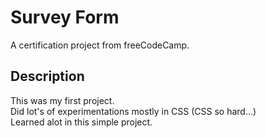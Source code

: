 # Survey Form
A certification project from freeCodeCamp.

## Description
This was my first project.
<br> Did lot's of experimentations mostly in CSS (CSS so hard...) 
<br> Learned alot in this simple project.
